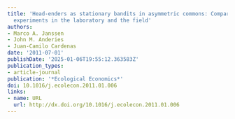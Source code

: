 ```yaml
---
title: 'Head-enders as stationary bandits in asymmetric commons: Comparing irrigation
  experiments in the laboratory and the field'
authors:
- Marco A. Janssen
- John M. Anderies
- Juan-Camilo Cardenas
date: '2011-07-01'
publishDate: '2025-01-06T19:55:12.363583Z'
publication_types:
- article-journal
publication: '*Ecological Economics*'
doi: 10.1016/j.ecolecon.2011.01.006
links:
- name: URL
  url: http://dx.doi.org/10.1016/j.ecolecon.2011.01.006
---
```

